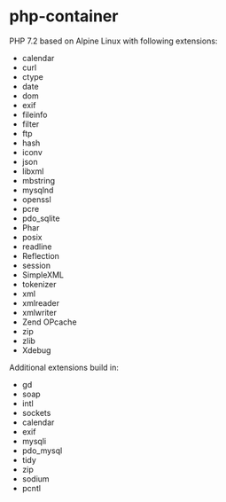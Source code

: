 # php-container

PHP 7.2 based on Alpine Linux with following extensions:
- calendar
- curl
- ctype
- date
- dom
- exif
- fileinfo
- filter
- ftp
- hash
- iconv
- json
- libxml
- mbstring
- mysqlnd
- openssl
- pcre
- pdo_sqlite
- Phar
- posix
- readline
- Reflection
- session
- SimpleXML
- tokenizer
- xml
- xmlreader
- xmlwriter
- Zend OPcache
- zip
- zlib
- Xdebug

Additional extensions build in:
- gd
- soap
- intl
- sockets
- calendar
- exif
- mysqli
- pdo_mysql
- tidy
- zip
- sodium
- pcntl
